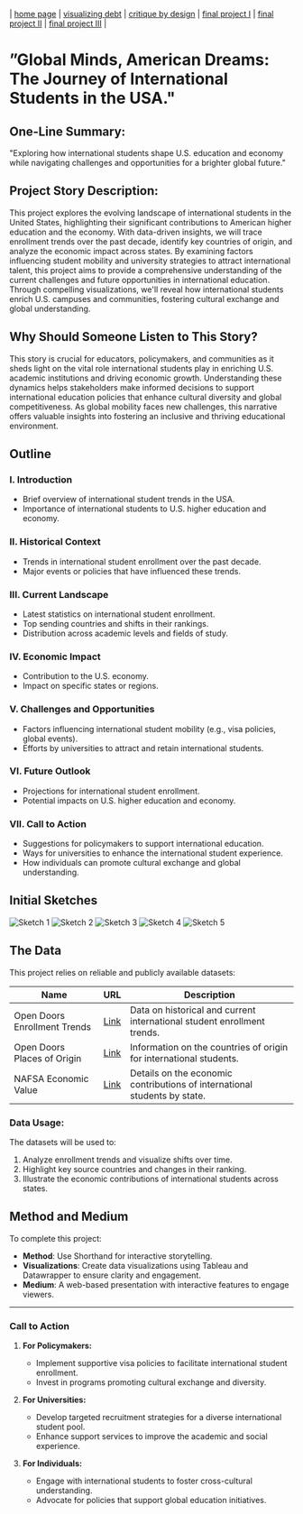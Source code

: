 | [home page](https://cmustudent.github.io/tswd-portfolio-templates/) | [visualizing debt](visualizing-government-debt) | [critique by design](critique-by-design) | [final project I](final-project-part-one) | [final project II](final-project-part-two) | [final project III](final-project-part-three) |

# ”Global Minds, American Dreams: The Journey of International Students in the USA."

## One-Line Summary:
"Exploring how international students shape U.S. education and economy while navigating challenges and opportunities for a brighter global future."

## Project Story Description:
This project explores the evolving landscape of international students in the United States, highlighting their significant contributions to American higher education and the economy. With data-driven insights, we will trace enrollment trends over the past decade, identify key countries of origin, and analyze the economic impact across states. By examining factors influencing student mobility and university strategies to attract international talent, this project aims to provide a comprehensive understanding of the current challenges and future opportunities in international education. Through compelling visualizations, we'll reveal how international students enrich U.S. campuses and communities, fostering cultural exchange and global understanding.

## Why Should Someone Listen to This Story?
This story is crucial for educators, policymakers, and communities as it sheds light on the vital role international students play in enriching U.S. academic institutions and driving economic growth. Understanding these dynamics helps stakeholders make informed decisions to support international education policies that enhance cultural diversity and global competitiveness. As global mobility faces new challenges, this narrative offers valuable insights into fostering an inclusive and thriving educational environment.

## Outline

### I. Introduction
- Brief overview of international student trends in the USA.
- Importance of international students to U.S. higher education and economy.

### II. Historical Context
- Trends in international student enrollment over the past decade.
- Major events or policies that have influenced these trends.

### III. Current Landscape
- Latest statistics on international student enrollment.
- Top sending countries and shifts in their rankings.
- Distribution across academic levels and fields of study.

### IV. Economic Impact
- Contribution to the U.S. economy.
- Impact on specific states or regions.

### V. Challenges and Opportunities
- Factors influencing international student mobility (e.g., visa policies, global events).
- Efforts by universities to attract and retain international students.

### VI. Future Outlook
- Projections for international student enrollment.
- Potential impacts on U.S. higher education and economy.

### VII. Call to Action
- Suggestions for policymakers to support international education.
- Ways for universities to enhance the international student experience.
- How individuals can promote cultural exchange and global understanding.

## Initial Sketches

![Sketch 1](<img width="839" alt="image" src="https://github.com/user-attachments/assets/28b19b39-8f87-42fc-b893-366e9a7999b3">)
![Sketch 2](path-to-sketch2)
![Sketch 3](path-to-sketch3)
![Sketch 4](path-to-sketch4)
![Sketch 5](path-to-sketch5)

## The Data

This project relies on reliable and publicly available datasets:

| Name                          | URL                                                                                      | Description                                                                 |
|-------------------------------|------------------------------------------------------------------------------------------|-----------------------------------------------------------------------------|
| Open Doors Enrollment Trends  | [Link](https://opendoorsdata.org/data/international-students/enrollment-trends/)         | Data on historical and current international student enrollment trends.     |
| Open Doors Places of Origin   | [Link](https://opendoorsdata.org/data/international-students/all-places-of-origin/)      | Information on the countries of origin for international students.          |
| NAFSA Economic Value          | [Link](https://www.nafsa.org/sites/default/files/media/document/EconValue2024.pdf)      | Details on the economic contributions of international students by state.   |

### Data Usage:
The datasets will be used to:
1. Analyze enrollment trends and visualize shifts over time.
2. Highlight key source countries and changes in their ranking.
3. Illustrate the economic contributions of international students across states.

## Method and Medium

To complete this project:
- **Method**: Use Shorthand for interactive storytelling.
- **Visualizations**: Create data visualizations using Tableau and Datawrapper to ensure clarity and engagement.
- **Medium**: A web-based presentation with interactive features to engage viewers.

---

### Call to Action

1. **For Policymakers:**
   - Implement supportive visa policies to facilitate international student enrollment.
   - Invest in programs promoting cultural exchange and diversity.

2. **For Universities:**
   - Develop targeted recruitment strategies for a diverse international student pool.
   - Enhance support services to improve the academic and social experience.

3. **For Individuals:**
   - Engage with international students to foster cross-cultural understanding.
   - Advocate for policies that support global education initiatives.

